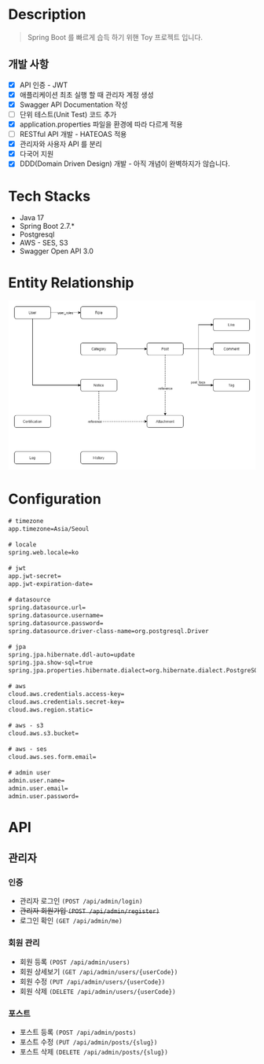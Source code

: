# Description

> Spring Boot 를 빠르게 습득 하기 위핸 Toy 프로젝트 입니다.

## 개발 사항

- [x] API 인증 - JWT
- [x] 애플리케이션 최초 실행 할 때 관리자 계정 생성
- [x] Swagger API Documentation 작성
- [ ] 단위 테스트(Unit Test) 코드 추가
- [x] application.properties 파일을 환경에 따라 다르게 적용
- [ ] RESTful API 개발 - HATEOAS 적용
- [x] 관리자와 사용자 API 를 분리
- [x] 다국어 지원
- [x] DDD(Domain Driven Design) 개발 - 아직 개념이 완벽하지가 않습니다.

# Tech Stacks

- Java 17
- Spring Boot 2.7.*
- Postgresql
- AWS - SES, S3
- Swagger Open API 3.0

# Entity Relationship

![Entity_Relationship](/images/blog_entity_relationship.png)

# Configuration

```properties
# timezone
app.timezone=Asia/Seoul

# locale
spring.web.locale=ko

# jwt
app.jwt-secret=
app.jwt-expiration-date=

# datasource
spring.datasource.url=
spring.datasource.username=
spring.datasource.password=
spring.datasource.driver-class-name=org.postgresql.Driver

# jpa
spring.jpa.hibernate.ddl-auto=update
spring.jpa.show-sql=true
spring.jpa.properties.hibernate.dialect=org.hibernate.dialect.PostgreSQLDialect

# aws
cloud.aws.credentials.access-key=
cloud.aws.credentials.secret-key=
cloud.aws.region.static=

# aws - s3
cloud.aws.s3.bucket=

# aws - ses
cloud.aws.ses.form.email=

# admin user
admin.user.name=
admin.user.email=
admin.user.password=

```
# API

## 관리자

### 인증

- 관리자 로그인 `(POST /api/admin/login)`
- ~~관리자 회원가입 `(POST /api/admin/register)`~~ 
- 로그인 확인 `(GET /api/admin/me)`

### 회원 관리

- 회원 등록 `(POST /api/admin/users)`
- 회원 상세보기 `(GET /api/admin/users/{userCode})`
- 회원 수정 `(PUT /api/admin/users/{userCode})`
- 회원 삭제 `(DELETE /api/admin/users/{userCode})`

### 포스트

- 포스트 등록 `(POST /api/admin/posts)`
- 포스트 수정 `(PUT /api/admin/posts/{slug})`
- 포스트 삭제 `(DELETE /api/admin/posts/{slug})`

